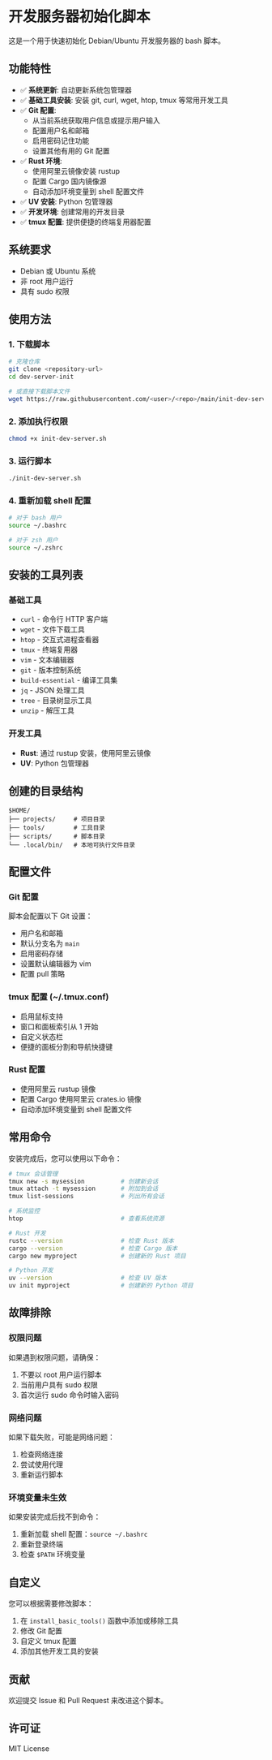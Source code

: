 # 开发服务器初始化脚本

这是一个用于快速初始化 Debian/Ubuntu 开发服务器的 bash 脚本。

## 功能特性

- ✅ **系统更新**: 自动更新系统包管理器
- ✅ **基础工具安装**: 安装 git, curl, wget, htop, tmux 等常用开发工具
- ✅ **Git 配置**: 
  - 从当前系统获取用户信息或提示用户输入
  - 配置用户名和邮箱
  - 启用密码记住功能
  - 设置其他有用的 Git 配置
- ✅ **Rust 环境**: 
  - 使用阿里云镜像安装 rustup
  - 配置 Cargo 国内镜像源
  - 自动添加环境变量到 shell 配置文件
- ✅ **UV 安装**: Python 包管理器
- ✅ **开发环境**: 创建常用的开发目录
- ✅ **tmux 配置**: 提供便捷的终端复用器配置

## 系统要求

- Debian 或 Ubuntu 系统
- 非 root 用户运行
- 具有 sudo 权限

## 使用方法

### 1. 下载脚本

```bash
# 克隆仓库
git clone <repository-url>
cd dev-server-init

# 或直接下载脚本文件
wget https://raw.githubusercontent.com/<user>/<repo>/main/init-dev-server.sh
```

### 2. 添加执行权限

```bash
chmod +x init-dev-server.sh
```

### 3. 运行脚本

```bash
./init-dev-server.sh
```

### 4. 重新加载 shell 配置

```bash
# 对于 bash 用户
source ~/.bashrc

# 对于 zsh 用户
source ~/.zshrc
```

## 安装的工具列表

### 基础工具
- `curl` - 命令行 HTTP 客户端
- `wget` - 文件下载工具
- `htop` - 交互式进程查看器
- `tmux` - 终端复用器
- `vim` - 文本编辑器
- `git` - 版本控制系统
- `build-essential` - 编译工具集
- `jq` - JSON 处理工具
- `tree` - 目录树显示工具
- `unzip` - 解压工具

### 开发工具
- **Rust**: 通过 rustup 安装，使用阿里云镜像
- **UV**: Python 包管理器

## 创建的目录结构

```
$HOME/
├── projects/     # 项目目录
├── tools/        # 工具目录
├── scripts/      # 脚本目录
└── .local/bin/   # 本地可执行文件目录
```

## 配置文件

### Git 配置
脚本会配置以下 Git 设置：
- 用户名和邮箱
- 默认分支名为 `main`
- 启用密码存储
- 设置默认编辑器为 vim
- 配置 pull 策略

### tmux 配置 (~/.tmux.conf)
- 启用鼠标支持
- 窗口和面板索引从 1 开始
- 自定义状态栏
- 便捷的面板分割和导航快捷键

### Rust 配置
- 使用阿里云 rustup 镜像
- 配置 Cargo 使用阿里云 crates.io 镜像
- 自动添加环境变量到 shell 配置文件

## 常用命令

安装完成后，您可以使用以下命令：

```bash
# tmux 会话管理
tmux new -s mysession          # 创建新会话
tmux attach -t mysession       # 附加到会话
tmux list-sessions             # 列出所有会话

# 系统监控
htop                           # 查看系统资源

# Rust 开发
rustc --version                # 检查 Rust 版本
cargo --version                # 检查 Cargo 版本
cargo new myproject            # 创建新的 Rust 项目

# Python 开发
uv --version                   # 检查 UV 版本
uv init myproject              # 创建新的 Python 项目
```

## 故障排除

### 权限问题
如果遇到权限问题，请确保：
1. 不要以 root 用户运行脚本
2. 当前用户具有 sudo 权限
3. 首次运行 sudo 命令时输入密码

### 网络问题
如果下载失败，可能是网络问题：
1. 检查网络连接
2. 尝试使用代理
3. 重新运行脚本

### 环境变量未生效
如果安装完成后找不到命令：
1. 重新加载 shell 配置：`source ~/.bashrc`
2. 重新登录终端
3. 检查 `$PATH` 环境变量

## 自定义

您可以根据需要修改脚本：
1. 在 `install_basic_tools()` 函数中添加或移除工具
2. 修改 Git 配置
3. 自定义 tmux 配置
4. 添加其他开发工具的安装

## 贡献

欢迎提交 Issue 和 Pull Request 来改进这个脚本。

## 许可证

MIT License
